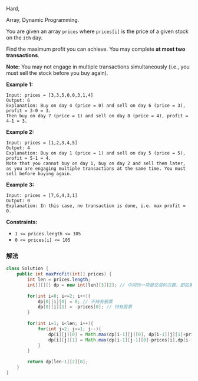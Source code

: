 Hard,

Array, Dynamic Programming.

You are given an array `prices` where `prices[i]` is the price of a given stock on the `ith` day.

Find the maximum profit you can achieve. You may complete **at most two transactions**.

**Note:** You may not engage in multiple transactions simultaneously (i.e., you must sell the stock before you buy again).

**Example 1:**

```
Input: prices = [3,3,5,0,0,3,1,4]
Output: 6
Explanation: Buy on day 4 (price = 0) and sell on day 6 (price = 3), profit = 3-0 = 3.
Then buy on day 7 (price = 1) and sell on day 8 (price = 4), profit = 4-1 = 3.
```

**Example 2:**

```
Input: prices = [1,2,3,4,5]
Output: 4
Explanation: Buy on day 1 (price = 1) and sell on day 5 (price = 5), profit = 5-1 = 4.
Note that you cannot buy on day 1, buy on day 2 and sell them later, as you are engaging multiple transactions at the same time. You must sell before buying again.

```

**Example 3:**

```
Input: prices = [7,6,4,3,1]
Output: 0
Explanation: In this case, no transaction is done, i.e. max profit = 0.

```

**Constraints:**

- `1 <= prices.length <= 105`
- `0 <= prices[i] <= 105`

### 解法

```java
class Solution {
    public int maxProfit(int[] prices) {
        int len = prices.length; 
        int[][][] dp = new int[len][3][2]; // 中间的一项是交易的次数，即如果是2则代表交易了两次
        
        for(int i=0; i<=2; i++){
            dp[0][i][0] = 0; // 不持有股票
            dp[0][i][1] = -prices[0]; // 持有股票
        }
        
        for(int i=1; i<len; i++){
            for(int j=2; j>=1; j--){
                dp[i][j][0] = Math.max(dp[i-1][j][0], dp[i-1][j][1]+prices[i]);
                dp[i][j][1] = Math.max(dp[i-1][j-1][0]-prices[i],dp[i-1][j][1]);
            }
        }
        
        return dp[len-1][2][0];
    }
}
```